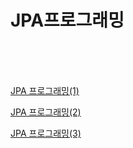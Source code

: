 # JPA프로그래밍
<br/>
<br/>
<br/>

[JPA 프로그래밍(1)](./DOCS/JPA프로그래밍(1).md)


[JPA 프로그래밍(2)](./DOCS/JPA프로그래밍(2).md)


[JPA 프로그래밍(3)](./DOCS/JPA프로그래밍(3).md)

